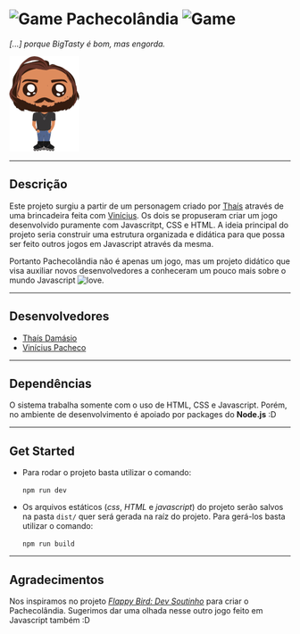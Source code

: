 # ![Game][game] Pachecolândia ![Game][game]
*[...] porque BigTasty é bom, mas engorda.*

![Pachequito](https://github.com/Thais-Damasio/pachecolandia/blob/master/assets/img/pachequito.png?raw=true)

***
## Descrição
Este projeto surgiu a partir de um personagem criado por [Thaís](https://github.com/Thais-Damasio) através de uma brincadeira feita com [Vinícius](https://github.com/viniciussp4). Os dois se propuseram criar um jogo desenvolvido puramente com Javascritpt, CSS e HTML. A ideia principal do projeto seria construir uma estrutura organizada e didática para que possa ser feito outros jogos em Javascript através da mesma.

Portanto Pachecolândia não é apenas um jogo, mas um projeto didático que visa auxiliar novos desenvolvedores a conheceram um pouco mais sobre o mundo Javascript ![love][Heart].

***
## Desenvolvedores
* [Thaís Damásio](https://github.com/Thais-Damasio)
* [Vinícius Pacheco](https://github.com/viniciussp4)

***
## Dependências
O sistema trabalha somente com o uso de HTML, CSS e Javascript. Porém, no ambiente de desenvolvimento é apoiado por packages do **Node.js** :D

***
## Get Started
* Para rodar o projeto basta utilizar o comando:

    ```npm run dev```

* Os arquivos estáticos (*css*, *HTML* e *javascript*) do projeto serão salvos na pasta `dist/` quer será gerada na raíz do projeto. Para gerá-los basta utilizar o comando:

    ```npm run build```

[game]: https://img.icons8.com/nolan/24/visual-game-boy.png "Game"
[heart]: https://img.icons8.com/material-two-tone/24/000000/novel.png "Heart"

***
## Agradecimentos
Nos inspiramos no projeto [*Flappy Bird: Dev Soutinho*](https://github.com/omariosouto/flappy-bird-devsoutinho) para criar o Pachecolândia. Sugerimos dar uma olhada nesse outro jogo feito em Javascript também :D